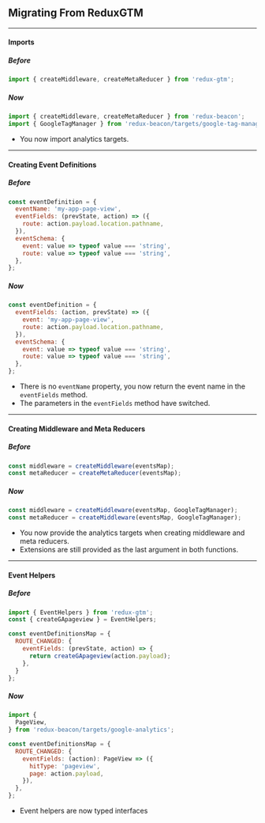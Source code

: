 ## Migrating From ReduxGTM
----

#### Imports

##### Before
```js
import { createMiddleware, createMetaReducer } from 'redux-gtm';
```

##### Now
```js
import { createMiddleware, createMetaReducer } from 'redux-beacon';
import { GoogleTagManager } from 'redux-beacon/targets/google-tag-manager';
```

- You now import analytics targets.

----

#### Creating Event Definitions

##### Before
```js
const eventDefinition = {
  eventName: 'my-app-page-view',
  eventFields: (prevState, action) => ({
    route: action.payload.location.pathname,
  }),
  eventSchema: {
    event: value => typeof value === 'string',
    route: value => typeof value === 'string',
  },
};
```

##### Now
```js
const eventDefinition = {
  eventFields: (action, prevState) => ({
    event: 'my-app-page-view',
    route: action.payload.location.pathname,
  }),
  eventSchema: {
    event: value => typeof value === 'string',
    route: value => typeof value === 'string',
  },
};
```
 - There is no `eventName` property, you now return the event name in
   the `eventFields` method.
 - The parameters in the `eventFields` method have switched.

----

#### Creating Middleware and Meta Reducers

##### Before
```js
const middleware = createMiddleware(eventsMap);
const metaReducer = createMetaReducer(eventsMap);
```

##### Now
```js
const middleware = createMiddleware(eventsMap, GoogleTagManager);
const metaReducer = createMiddleware(eventsMap, GoogleTagManager);
```

- You now provide the analytics targets when creating middleware and
  meta reducers.
- Extensions are still provided as the last argument in both
  functions.

----

#### Event Helpers

##### Before
```js
import { EventHelpers } from 'redux-gtm';
const { createGApageview } = EventHelpers;

const eventDefinitionsMap = {
  ROUTE_CHANGED: {
    eventFields: (prevState, action) => {
      return createGApageview(action.payload);
    },
  }
};
```

##### Now
```js
import {
  PageView,
} from 'redux-beacon/targets/google-analytics';

const eventDefinitionsMap = {
  ROUTE_CHANGED: {
    eventFields: (action): PageView => ({
      hitType: 'pageview',
      page: action.payload,
    }),
  },
};
```

- Event helpers are now typed interfaces
